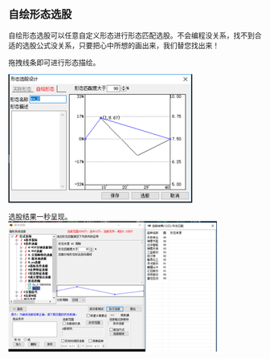## 自绘形态选股
自绘形态选股可以任意自定义形态进行形态匹配选股。不会编程没关系，找不到合适的选股公式没关系，只要把心中所想的画出来，我们替您找出来！

拖拽线条即可进行形态描绘。

![](/assets/15191.png)



选股结果一秒呈现。
![](/assets/15192.png)